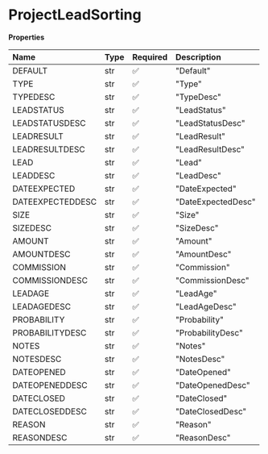 # ProjectLeadSorting

**Properties**

| Name             | Type | Required | Description        |
| :--------------- | :--- | :------- | :----------------- |
| DEFAULT          | str  | ✅       | "Default"          |
| TYPE             | str  | ✅       | "Type"             |
| TYPEDESC         | str  | ✅       | "TypeDesc"         |
| LEADSTATUS       | str  | ✅       | "LeadStatus"       |
| LEADSTATUSDESC   | str  | ✅       | "LeadStatusDesc"   |
| LEADRESULT       | str  | ✅       | "LeadResult"       |
| LEADRESULTDESC   | str  | ✅       | "LeadResultDesc"   |
| LEAD             | str  | ✅       | "Lead"             |
| LEADDESC         | str  | ✅       | "LeadDesc"         |
| DATEEXPECTED     | str  | ✅       | "DateExpected"     |
| DATEEXPECTEDDESC | str  | ✅       | "DateExpectedDesc" |
| SIZE             | str  | ✅       | "Size"             |
| SIZEDESC         | str  | ✅       | "SizeDesc"         |
| AMOUNT           | str  | ✅       | "Amount"           |
| AMOUNTDESC       | str  | ✅       | "AmountDesc"       |
| COMMISSION       | str  | ✅       | "Commission"       |
| COMMISSIONDESC   | str  | ✅       | "CommissionDesc"   |
| LEADAGE          | str  | ✅       | "LeadAge"          |
| LEADAGEDESC      | str  | ✅       | "LeadAgeDesc"      |
| PROBABILITY      | str  | ✅       | "Probability"      |
| PROBABILITYDESC  | str  | ✅       | "ProbabilityDesc"  |
| NOTES            | str  | ✅       | "Notes"            |
| NOTESDESC        | str  | ✅       | "NotesDesc"        |
| DATEOPENED       | str  | ✅       | "DateOpened"       |
| DATEOPENEDDESC   | str  | ✅       | "DateOpenedDesc"   |
| DATECLOSED       | str  | ✅       | "DateClosed"       |
| DATECLOSEDDESC   | str  | ✅       | "DateClosedDesc"   |
| REASON           | str  | ✅       | "Reason"           |
| REASONDESC       | str  | ✅       | "ReasonDesc"       |

<!-- This file was generated by liblab | https://liblab.com/ -->
